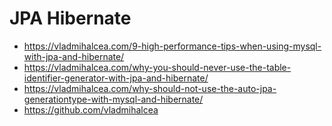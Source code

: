 # JPA Hibernate
* https://vladmihalcea.com/9-high-performance-tips-when-using-mysql-with-jpa-and-hibernate/
* https://vladmihalcea.com/why-you-should-never-use-the-table-identifier-generator-with-jpa-and-hibernate/
* https://vladmihalcea.com/why-should-not-use-the-auto-jpa-generationtype-with-mysql-and-hibernate/
* https://github.com/vladmihalcea